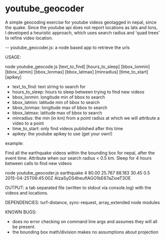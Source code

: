 # youtube_geocoder
A simple geocoding exercise for youtube videos geotagged in nepal, since the quake. Since the youtube api does not report locations as lats and lons, I developed a heuristic approach, which uses search radius and 'quad trees' to refine video location.


-- youtube_geocoder.js: a node based app to retrieve the urls

USAGE: 

node youtube_geocode.js [text_to_find] [hours_to_sleep] [bbox_lonmin] [bbox_latmin] [bbox_lonmax] [bbox_latmax]  [minradius] [time_to_start] [apikey]


* text_to_find: text string to search for
* hours_to_sleep: hours to sleep between trying to find new videos
* bbox_lonmin: longitude min of bbox to search
* bbox_latmin: latitude min of bbox to search
* bbox_lonmax: longitude max of bbox to search
* bbox_latmax: latitude max of bbox to search
* minradius: the min  (in km) from a point radius at which we will attribute a video to a point
* time_to_start: only find videos published after this time
* apikey: the youtube apikey to use (get your own!)


example:

Find all the earthquake videos within the bounding box for nepal, after the event time. Attribute when our search radius < 0.5 km. Sleep for 4 hours between calls to find new videos

node youtube_geocoder.js earthquake 4 80.00 25.767 88.183 30.45 0.5 2015-04-25T06:45:00Z  AIzaSyDS4heuflAGO1bE67aZioeT3OE


OUTPUT: a tab separated file (written to stdout via console.log) with the videos and locations.

DEPENDENCIES: turf-distance, sync-request, array_extended node modules

KNOWN BUGS: 

* does no error checking on command line args and assumes they will all be present.
* the bounding box math/division makes no assumptions about projection

